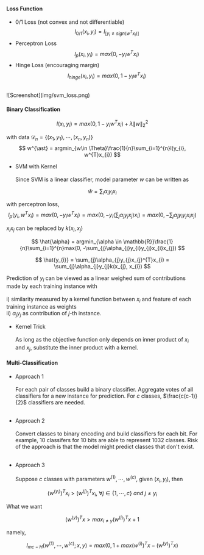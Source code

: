 <script type="text/javascript"
        src="https://cdnjs.cloudflare.com/ajax/libs/mathjax/2.7.0/MathJax.js?config=TeX-AMS_CHTML"></script>
#### Loss Function
* 0/1 Loss (not convex and not differentiable)<br>
    $$
    l_{0/1}(x_{i}, y_{i}) = I_{[y_{i} \neq sign(w^{T}x_{i})]}
    $$
* Perceptron Loss <br>
    $$
    l_{p}(x_{i}, y_{i}) = max(0, -y_{i}w^{T}x_{i})
    $$
* Hinge Loss (encouraging margin)<br>
    $$
    l_{hinge}(x_{i}, y_{i}) = max(0, 1-y_{i}w^{T}x_{i})
    $$
<br>
![Screenshot](img/svm_loss.png)

#### Binary Classification
$$
l(x_{i}, y_{i}) = max(0, 1-y_{i}w^{T}x_{i}) + \lambda\lVert w\rVert ^{2}_{2}
$$

with data $\mathcal{D}_{n} = \{(x_{1}, y_{1}), \cdots, (x_{n}, y_{n}) \}$
$$
w^{\ast} = argmin_{w\in \Theta}\frac{1}{n}\sum_{i=1}^{n}l(y_{i}, w^{T}x_{i})
$$

* SVM with Kernel <br><br>
Since SVM is a linear classifier, model parameter $w$ can be written as 

$$\hat{w} = \sum_{i}\alpha_{i}y_{i}x_{i}$$

with perceptron loss, 
$$
l_{p}(y_{i}, w^{T}x_{i}) = max(0, -y_{i}w^{T}x_{i}) = max(0, -y_{i}(\sum_{j}\alpha_{j}y_{j}x_{j})x_{i}) = max(0, -\sum_{j}\alpha_{j}y_{i}y_{j}x_{i}x_{j})
$$ 

$x_{i}x_{j}$ can be replaced by $k(x_{i}, x_{j})$ 

$$
\hat{\alpha} = argmin_{\alpha \in \mathbb{R}}\frac{1}{n}\sum_{i=1}^{n}max(0, -\sum_{j}\alpha_{j}y_{i}y_{j}x_{i}x_{j})
$$

$$
\hat{y_{i}} = \sum_{j}\alpha_{j}y_{j}x_{j}^{T}x_{i} = \sum_{j}\alpha_{j}y_{j}k(x_{j}, x_{i})
$$

Prediction of $y_{i}$ can be viewed as a linear weighed sum of contributions made by each training instance with <br><br>
    i) similarity measured by a kernel function between $x_{i}$ and feature of each training instance as weights <br>
    ii) $\alpha_{j}y_{j}$ as contribution of $j$-th instance. <br>

* Kernel Trick<br><br>
As long as the objective function only depends on inner product of $x_{i}$ and $x_{j}$, substitute the inner product with a kernel.

#### Multi-Classification

* Approach 1<br><br>
For each pair of classes build a binary classifier. Aggregate votes of all classifiers for a new instance for prediction. For $c$ classes, $\frac{c(c-1)}{2}$ classifiers are needed.<br><br>

* Approach 2<br><br>
Convert classes to binary encoding and build classifiers for each bit. For example, 10 classifers for 10 bits are able to represent 1032 classes. Risk of the approach is that the model might predict classes that don't exist.<br><br>

* Approach 3<br><br>
Suppose $c$ classes with parameters $w^{(1)}, \cdots, w^{(c)}$, given $(x_{i}, y_{i})$, then <br>

$$
(w^{(y_{i})})^{T}x_{i} > (w^{(j)})^{T}x_{i}, \ \forall j \in \{1, \cdots, c \} \ and\ j \neq y_{i}
$$

What we want <br>

$$
(w^{(y)})^{T}x > max_{i\neq y}(w^{(i)})^{T}x+1
$$

namely, <br>

$$
l_{mc-H}(w^{(1)}, \cdots, w^{(c)}; x, y) = max(0, 1+max(w^{(i)})^{T}x - (w^{(y)})^{T}x)
$$